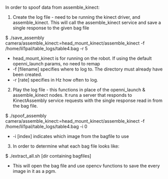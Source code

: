 In order to spoof data from assemble_kinect:

1) Create the log file - need to be running the kinect driver, and assemble_kinect. This will call the assemble_kinect service and save a single response to the given bag file

$ ./save_assembly camera/assemble_kinect:=head_mount_kinect/assemble_kinect -f /home/lil1pal/table_logs/table4.bag -r 5

  * head_mount_kinect is for running on the robot. If using the default openni_launch params, no need to remap
  * -f [filename] specifies where to log to. The directory must already have been created.
  * -r [rate] specifies in Hz how often to log. 


2) Play the log file - this functions in place of the openni_launch & assemble_kinect nodes. It runs a server that responds to KinectAssembly service requests with the single response read in from the bag file. 

$ ./spoof_assembly camera/assemble_kinect:=head_mount_kinect/assemble_kinect -f /home/lil1pal/table_logs/table4.bag -i 0
  * -i [index] indicates which image from the bagfile to use
  
3) In order to determine what each bag file looks like:

$ ./extract_all.sh [dir containing bagfiles]

  * This will open the bag file and use opencv functions to save the every image in it as a pgm.